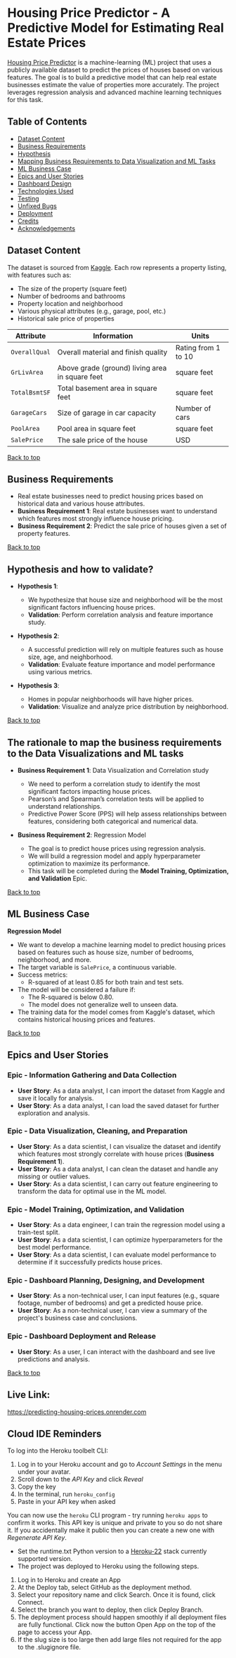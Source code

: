 # Housing Price Predictor - A Predictive Model for Estimating Real Estate Prices

[Housing Price Predictor](https://your-deployed-link.com/) is a machine-learning (ML) project that uses a publicly available dataset to predict the prices of houses based on various features. The goal is to build a predictive model that can help real estate businesses estimate the value of properties more accurately. The project leverages regression analysis and advanced machine learning techniques for this task.

## Table of Contents

- [Dataset Content](#dataset-content)
- [Business Requirements](#business-requirements)
- [Hypothesis](#hypothesis-and-how-to-validate)
- [Mapping Business Requirements to Data Visualization and ML Tasks](#the-rationale-to-map-the-business-requirements-to-the-data-visualizations-and-ml-tasks)
- [ML Business Case](#ml-business-case)
- [Epics and User Stories](#epics-and-user-stories)
- [Dashboard Design](#dashboard-design)
- [Technologies Used](#technologies-used)
- [Testing](#testing)
- [Unfixed Bugs](#unfixed-bugs)
- [Deployment](#deployment)
- [Credits](#credits)
- [Acknowledgements](#acknowledgements)

## Dataset Content

The dataset is sourced from [Kaggle](https://www.kaggle.com/c/house-prices-advanced-regression-techniques/data). Each row represents a property listing, with features such as:

- The size of the property (square feet)
- Number of bedrooms and bathrooms
- Property location and neighborhood
- Various physical attributes (e.g., garage, pool, etc.)
- Historical sale price of properties

| Attribute       | Information                                       | Units                       |
|-----------------|---------------------------------------------------|-----------------------------|
| `OverallQual`   | Overall material and finish quality               | Rating from 1 to 10         |
| `GrLivArea`     | Above grade (ground) living area in square feet  | square feet                 |
| `TotalBsmtSF`   | Total basement area in square feet                | square feet                 |
| `GarageCars`    | Size of garage in car capacity                    | Number of cars              |
| `PoolArea`      | Pool area in square feet                          | square feet                 |
| `SalePrice`     | The sale price of the house                       | USD                         |

[Back to top](#table-of-contents)

## Business Requirements

* Real estate businesses need to predict housing prices based on historical data and various house attributes.
* **Business Requirement 1**: Real estate businesses want to understand which features most strongly influence house pricing.
* **Business Requirement 2**: Predict the sale price of houses given a set of property features.

[Back to top](#table-of-contents)

## Hypothesis and how to validate?

* **Hypothesis 1**:
    - We hypothesize that house size and neighborhood will be the most significant factors influencing house prices.
    - **Validation**: Perform correlation analysis and feature importance study.

* **Hypothesis 2**:
    - A successful prediction will rely on multiple features such as house size, age, and neighborhood.
    - **Validation**: Evaluate feature importance and model performance using various metrics.

* **Hypothesis 3**:
    - Homes in popular neighborhoods will have higher prices.
    - **Validation**: Visualize and analyze price distribution by neighborhood.

[Back to top](#table-of-contents)

## The rationale to map the business requirements to the Data Visualizations and ML tasks

* **Business Requirement 1**: Data Visualization and Correlation study
    - We need to perform a correlation study to identify the most significant factors impacting house prices.
    - Pearson’s and Spearman’s correlation tests will be applied to understand relationships.
    - Predictive Power Score (PPS) will help assess relationships between features, considering both categorical and numerical data.

* **Business Requirement 2**: Regression Model
    - The goal is to predict house prices using regression analysis.
    - We will build a regression model and apply hyperparameter optimization to maximize its performance.
    - This task will be completed during the **Model Training, Optimization, and Validation** Epic.

[Back to top](#table-of-contents)

## ML Business Case

**Regression Model**

* We want to develop a machine learning model to predict housing prices based on features such as house size, number of bedrooms, neighborhood, and more.
* The target variable is `SalePrice`, a continuous variable.
* Success metrics:
    - R-squared of at least 0.85 for both train and test sets.
* The model will be considered a failure if:
    - The R-squared is below 0.80.
    - The model does not generalize well to unseen data.
* The training data for the model comes from Kaggle's dataset, which contains historical housing prices and features.

[Back to top](#table-of-contents)

## Epics and User Stories

### Epic - Information Gathering and Data Collection
* **User Story**: As a data analyst, I can import the dataset from Kaggle and save it locally for analysis.
* **User Story**: As a data analyst, I can load the saved dataset for further exploration and analysis.

### Epic - Data Visualization, Cleaning, and Preparation
* **User Story**: As a data scientist, I can visualize the dataset and identify which features most strongly correlate with house prices (**Business Requirement 1**).
* **User Story**: As a data analyst, I can clean the dataset and handle any missing or outlier values.
* **User Story**: As a data scientist, I can carry out feature engineering to transform the data for optimal use in the ML model.

### Epic - Model Training, Optimization, and Validation
* **User Story**: As a data engineer, I can train the regression model using a train-test split.
* **User Story**: As a data scientist, I can optimize hyperparameters for the best model performance.
* **User Story**: As a data scientist, I can evaluate model performance to determine if it successfully predicts house prices.

### Epic - Dashboard Planning, Designing, and Development
* **User Story**: As a non-technical user, I can input features (e.g., square footage, number of bedrooms) and get a predicted house price.
* **User Story**: As a non-technical user, I can view a summary of the project's business case and conclusions.

### Epic - Dashboard Deployment and Release
* **User Story**: As a user, I can interact with the dashboard and see live predictions and analysis.

[Back to top](#table-of-contents)


## Live Link:
https://predicting-housing-prices.onrender.com

## Cloud IDE Reminders

To log into the Heroku toolbelt CLI:

1. Log in to your Heroku account and go to _Account Settings_ in the menu under your avatar.
2. Scroll down to the _API Key_ and click _Reveal_
3. Copy the key
4. In the terminal, run `heroku_config`
5. Paste in your API key when asked

You can now use the `heroku` CLI program - try running `heroku apps` to confirm it works. This API key is unique and private to you so do not share it. If you accidentally make it public then you can create a new one with _Regenerate API Key_.

* Set the runtime.txt Python version to a [Heroku-22](https://devcenter.heroku.com/articles/python-support#supported-runtimes) stack currently supported version.
* The project was deployed to Heroku using the following steps.

1. Log in to Heroku and create an App
2. At the Deploy tab, select GitHub as the deployment method.
3. Select your repository name and click Search. Once it is found, click Connect.
4. Select the branch you want to deploy, then click Deploy Branch.
5. The deployment process should happen smoothly if all deployment files are fully functional. Click now the button Open App on the top of the page to access your App.
6. If the slug size is too large then add large files not required for the app to the .slugignore file.
